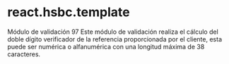 # react.hsbc.template
Módulo de validación 97 Este módulo de validación realiza el cálculo del doble dígito verificador de la referencia proporcionada  por el cliente, esta puede ser numérica o alfanumérica con una longitud máxima de 38 caracteres. 
